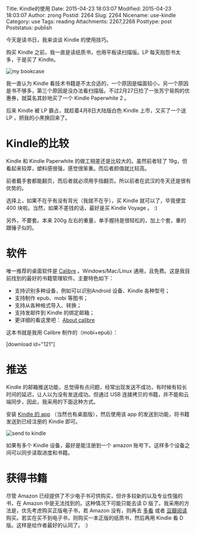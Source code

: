 Title: Kindle的使用
Date: 2015-04-23 18:03:07
Modified: 2015-04-23 18:03:07
Author: zrong
Postid: 2264
Slug: 2264
Nicename: use-kindle
Category: use
Tags: reading
Attachments: 2267,2268
Posttype: post
Poststatus: publish

今天是读书日，我来谈谈 Kindle 的使用技巧。

购买 Kindle 之前，我一直是读纸质书，也用平板读扫描版。LP 每天抱怨书太多，于是买了 Kindle。

![my bookcase][51]

我一直认为 Kindle 看技术书籍是不太合适的，一个原因是幅面较小，另一个原因是书不够多，第三个原因是没办法看扫描版。不过2月27日捡了一张苏宁易购的优惠券，就莫名其妙地买了一个 Kindle Paperwhite 2 。

后来 Kindle 被 LP 霸占，就趁着4月8日大陆版白色 Kindle 上市，又买了一个送 LP ，把我的小黑换回来了。<!--more-->

# Kindle的比较

Kindle 和 Kindle Paperwhite 的做工相差还是比较大的。虽然前者轻了 19g，但看起来较厚，塑料感很强，感觉很笨重。而后者颜值就比较高。

前者戴手套都能翻页，而后者就必须用手指翻页。所以前者在武汉的冬天还是很有优势的。

选择上，如果不在乎有没有背光（我就不在乎），买 Kindle 就可以了，毕竟便宜 400 块啦。当然，如果不差钱的话，最好是买 Kindle Voyage 。 :)

另外，不要套。本来 200g 左右的重量，单手握持是很轻松的，加上个套，重的跟锤子似的。

# 软件

唯一推荐的桌面软件是 [Calibre][1] 。Windows/Mac/Linux 通用，且免费。这是我目前找到的最好的书籍管理软件。主要特色如下：

- 支持识别多种设备，例如可以识别Android 设备、Kindle 各种型号；
- 支持制作 epub、mobi 等图书；
- 支持从各种格式导入、转换；
- 支持发邮件到 Kindle 的绑定邮箱；
- 更详细的看这里吧： [About calibre][2] 

这本书就是我用 Calibre 制作的（mobi+epub）：

[download id="121"]

# 推送

Kindle 的邮箱推送功能，总觉得有点问题，经常出现发送不成功，有时候有较长时间的延迟，让人以为没有发送成功。但通过 USB 连接拷贝的书籍，并不能和云端同步，因此，我采用的下面这种方式。

安装 [Kindle 的 app][3] （当然也有桌面版），然后使用该 app 的发送到功能，将书籍发送到已经注册的 Kindle 即可。

![send to kindle][52]

如果有多个 Kindle 设备，最好是能注册到一个 amazon 账号下。这样多个设备之间可以同步读取进度和书籍。

# 获得书籍

尽管 Amazon 已经提供了不少电子书可供购买，但许多较新的以及专业性强的书，在 Amazon 中是无法找到的。这种情况下可能只能去读 D 版了。我采用的方法是，优先考虑购买正版电子书，若 Amazon 没有，则再去 [多看][4] 或者 [豆瓣阅读][5] 购买。若实在买不到电子书，则购买一本正版的纸质书，然后再用 Kindle 看 D 版。这样是给作者最好的认同了。 :)

[1]: http://calibre-ebook.com/
[2]: http://calibre-ebook.com/about#features
[3]: https://play.google.com/store/apps/details?id=com.amazon.kindle
[4]: http://www.duokan.com/
[5]: http://read.douban.com/ebooks/
[51]: /wp-content/uploads/2015/04/bookcase.jpg
[52]: /wp-content/uploads/2015/04/send2kindle.png

